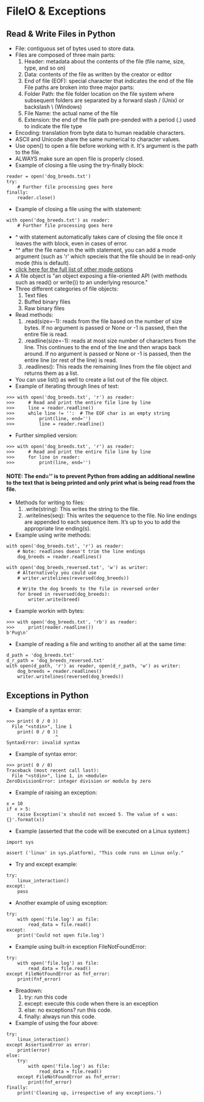 # FileIO & Exceptions

## Read & Write Files in Python
- File: contiguous set of bytes used to store data.
- Files are composed of three main parts:
  1. Header: metadata about the contents of the file (file name, size, type, and so on)
  2. Data: contents of the file as written by the creator or editor
  3. End of file (EOF): special character that indicates the end of the file
File paths are broken into three major parts:
  1. Folder Path: the file folder location on the file system where subsequent folders are separated by a forward slash / (Unix) or backslash \ (Windows)
  2. File Name: the actual name of the file
  3. Extension: the end of the file path pre-pended with a period (.) used to indicate the file type
- Encoding: translation from byte data to human readable characters.
- ASCII and Unicode share the same numerical to character values. 
- Use open() to open a file before working with it. It's argument is the path to the file. 
- ALWAYS make sure an open file is properly closed. 
- Example of closing a file using the try-finally block:
```
reader = open('dog_breeds.txt')
try:
    # Further file processing goes here
finally:
    reader.close()
```
- Example of closing a file using the with statement:
```
with open('dog_breeds.txt') as reader:
    # Further file processing goes here
```
- ^ with statement automatically takes care of closing the file once it leaves the with block, even in cases of error.
- ^^ after the file name in the with statement, you can add a mode argument (such as 'r' which specieis that the file should be in read-only mode (this is default). 
- [click here for the full list of other mode options](https://docs.python.org/3/library/functions.html#open)
- A file object is "an object exposing a file-oriented API (with methods such as read() or write()) to an underlying resource."
- Three different categories of file objects:
  1. Text files
  2. Buffed binary files
  3. Raw binary files
- Read methods:
  1. .read(size=-1): reads from the file based on the number of size bytes. If no argument is passed or None or -1 is passed, then the entire file is read.
  2. .readline(size=-1): reads at most size number of characters from the line. This continues to the end of the line and then wraps back around. If no argument is passed or None or -1 is passed, then the entire line (or rest of the line) is read.
  3. .readlines(): This reads the remaining lines from the file object and returns them as a list.
- You can use list() as well to create a list out of the file object. 
- Example of iterating through lines of text:
```
>>> with open('dog_breeds.txt', 'r') as reader:
>>>     # Read and print the entire file line by line
>>>     line = reader.readline()
>>>     while line != '':  # The EOF char is an empty string
>>>         print(line, end='')
>>>         line = reader.readline()
```
- Further simplied version:
```
>>> with open('dog_breeds.txt', 'r') as reader:
>>>     # Read and print the entire file line by line
>>>     for line in reader:
>>>         print(line, end='')
```
#### NOTE: The end='' is to prevent Python from adding an additional newline to the text that is being printed and only print what is being read from the file.
- Methods for writing to files:
  1. .write(string):	This writes the string to the file.
  2. .writelines(seq):	This writes the sequence to the file. No line endings are appended to each sequence item. It’s up to you to add the appropriate line ending(s).
- Example using write methods:
```
with open('dog_breeds.txt', 'r') as reader:
    # Note: readlines doesn't trim the line endings
    dog_breeds = reader.readlines()

with open('dog_breeds_reversed.txt', 'w') as writer:
    # Alternatively you could use
    # writer.writelines(reversed(dog_breeds))

    # Write the dog breeds to the file in reversed order
    for breed in reversed(dog_breeds):
        writer.write(breed)
```
- Example workin with bytes:
```
>>> with open('dog_breeds.txt', 'rb') as reader:
>>>     print(reader.readline())
b'Pug\n'
```
- Example of reading a file and writing to another all at the same time:
```
d_path = 'dog_breeds.txt'
d_r_path = 'dog_breeds_reversed.txt'
with open(d_path, 'r') as reader, open(d_r_path, 'w') as writer:
    dog_breeds = reader.readlines()
    writer.writelines(reversed(dog_breeds))
```

## Exceptions in Python
- Example of a syntax error:
```
>>> print( 0 / 0 ))
  File "<stdin>", line 1
    print( 0 / 0 ))
                  ^
SyntaxError: invalid syntax
```
- Example of syntax error:
```
>>> print( 0 / 0)
Traceback (most recent call last):
  File "<stdin>", line 1, in <module>
ZeroDivisionError: integer division or modulo by zero
```
- Example of raising an exception:
```
x = 10
if x > 5:
    raise Exception('x should not exceed 5. The value of x was: {}'.format(x))
```
- Example (asserted that the code will be executed on a Linux system:)
```
import sys

assert ('linux' in sys.platform), "This code runs on Linux only."
```
- Try and except example:
```
try:
    linux_interaction()
except:
    pass
```
- Another example of using exception:
```
try:
    with open('file.log') as file:
        read_data = file.read()
except:
    print('Could not open file.log')
```
- Example using built-in exception FileNotFoundError:
```
try:
    with open('file.log') as file:
        read_data = file.read()
except FileNotFoundError as fnf_error:
    print(fnf_error)
```
- Breadown:
  1. try: run this code
  2. except: execute this code when there is an exception
  3. else: no exceptions? run this code.
  4. finally: always run this code. 
- Example of using the four above:
```
try:
    linux_interaction()
except AssertionError as error:
    print(error)
else:
    try:
        with open('file.log') as file:
            read_data = file.read()
    except FileNotFoundError as fnf_error:
        print(fnf_error)
finally:
    print('Cleaning up, irrespective of any exceptions.')
```


